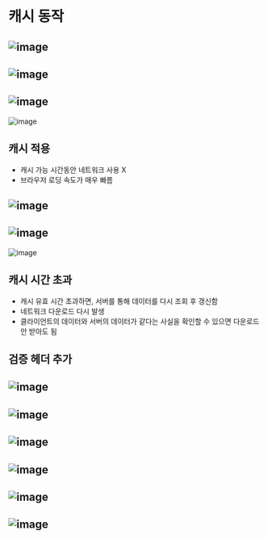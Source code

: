 # 캐시 동작
![image](https://user-images.githubusercontent.com/59104703/167584855-98027b82-83d1-4529-a286-5b0863e72ff0.png)
---
![image](https://user-images.githubusercontent.com/59104703/167584898-7c3671ea-033a-4fb4-9f25-cf76cbd17d37.png)
---
![image](https://user-images.githubusercontent.com/59104703/167584924-3510c648-382c-44a5-ba69-39222f1214b3.png)
---
![image](https://user-images.githubusercontent.com/59104703/167584953-11572f47-432f-4062-a4d5-0fa0bf239379.png)

## 캐시 적용
- 캐시 가능 시간동안 네트워크 사용 X
- 브라우저 로딩 속도가 매우 빠름

![image](https://user-images.githubusercontent.com/59104703/167585226-3fb3c244-3616-46c4-b4c7-69f1d71b09ca.png)
---
![image](https://user-images.githubusercontent.com/59104703/167585261-47741f27-a557-4b89-9f3a-32fd087054b3.png)
---
![image](https://user-images.githubusercontent.com/59104703/167585300-ad6382a2-c58c-460f-8901-5babcdb17525.png)

## 캐시 시간 초과
- 캐시 유효 시간 초과하면, 서버를 통해 데이터를 다시 조회 후 갱신함
- 네트워크 다운로드 다시 발생
- 클라이언트의 데이터와 서버의 데이터가 같다는 사실을 확인할 수 있으면 다운로드 안 받아도 됨

## 검증 헤더 추가
![image](https://user-images.githubusercontent.com/59104703/167588047-621a81be-1d0f-4f1d-9f7c-58880699cf01.png)
---
![image](https://user-images.githubusercontent.com/59104703/167588082-1d6a4eaa-7fae-4dfc-9901-09a65b264996.png)
---
![image](https://user-images.githubusercontent.com/59104703/167588117-34d2afc5-eb02-4a11-9402-757d93790029.png)
---
![image](https://user-images.githubusercontent.com/59104703/167588165-55332ed1-8239-472b-9ff4-2cbf3dc3f379.png)
---
![image](https://user-images.githubusercontent.com/59104703/167588291-2b510a7c-c5dd-4340-ae71-15d674be527b.png)
---
![image](https://user-images.githubusercontent.com/59104703/167588324-760a41dd-9716-4e8a-aabd-cb12f80273b4.png)
---

